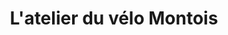 ---
title: "L'atelier du vélo Montois"
url: /mont-de-marsan/latelier-du-velo-montois/
shop: Fahrrad
---